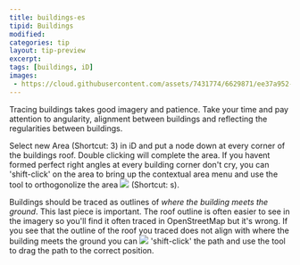```yaml
---
title: buildings-es
tipid: Buildings
modified:
categories: tip
layout: tip-preview
excerpt:
tags: [buildings, iD]
images:
 - https://cloud.githubusercontent.com/assets/7431774/6629871/ee37a952-c8e8-11e4-8e71-a0eda3f814df.gif
---
```

Tracing buildings takes good imagery and patience. Take your time and pay attention to angularity, alignment between buildings and reflecting the regularities between buildings. 

Select new Area (Shortcut: 3) in iD and put a node down at every corner of the buildings roof. Double clicking will complete the area. If you havent formed perfect right angles at every building corner don't cry, you can 'shift-click' on the area to bring up the contextual area menu and use the tool to orthogonolize the area ![](https://cloud.githubusercontent.com/assets/7431774/6630342/3b0f59aa-c8ee-11e4-89a4-c3b5eff9d88c.JPG) (Shortcut: s).

Buildings should be traced as outlines of *where the building meets the ground*. This last piece is important. The roof outline is often easier to see in the imagery so you'll find it often traced in OpenStreetMap but it's wrong. If you see that the outline of the roof you traced does not align with where the building meets the ground you can ![](https://cloud.githubusercontent.com/assets/7431774/6630355/611e7e28-c8ee-11e4-9371-7f237b46dcb2.JPG) 'shift-click' the path and use the tool to drag the path to the correct position.
